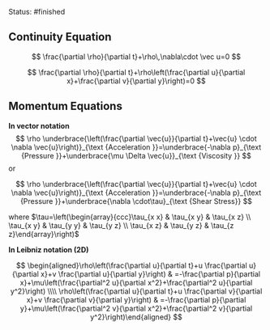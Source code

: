 Status: #finished 

## Continuity Equation

$$
\frac{\partial \rho}{\partial t}+\rho\,\nabla\cdot \vec u=0
$$


$$
\frac{\partial \rho}{\partial t}+\rho\left(\frac{\partial u}{\partial x}+\frac{\partial v}{\partial y}\right)=0
$$

## Momentum Equations
**In vector notation** 
$$
\rho \underbrace{\left(\frac{\partial \vec{u}}{\partial t}+\vec{u} \cdot \nabla \vec{u}\right)}_{\text {Acceleration }}=\underbrace{-\nabla p}_{\text {Pressure }}+\underbrace{\mu \Delta \vec{u}}_{\text {Viscosity }}
$$
or

$$
\rho \underbrace{\left(\frac{\partial \vec{u}}{\partial t}+\vec{u} \cdot \nabla \vec{u}\right)}_{\text {Acceleration }}=\underbrace{-\nabla p}_{\text {Pressure }}+\underbrace{\nabla \cdot\tau}_{\text {Shear Stress}}
$$


where $\tau=\left(\begin{array}{ccc}\tau_{x x} & \tau_{x y} & \tau_{x z} \\ \tau_{x y} & \tau_{y y} & \tau_{y z} \\ \tau_{x z} & \tau_{y z} & \tau_{z z}\end{array}\right)$

**In Leibniz notation (2D)**

$$
\begin{aligned}\rho\left(\frac{\partial u}{\partial t}+u \frac{\partial u}{\partial x}+v \frac{\partial u}{\partial y}\right) & =-\frac{\partial p}{\partial x}+\mu\left(\frac{\partial^2 u}{\partial x^2}+\frac{\partial^2 u}{\partial y^2}\right) \\\\
\rho\left(\frac{\partial u}{\partial t}+u \frac{\partial v}{\partial x}+v \frac{\partial v}{\partial y}\right) & =-\frac{\partial p}{\partial y}+\mu\left(\frac{\partial^2 v}{\partial x^2}+\frac{\partial^2 v}{\partial y^2}\right)\end{aligned}
$$


